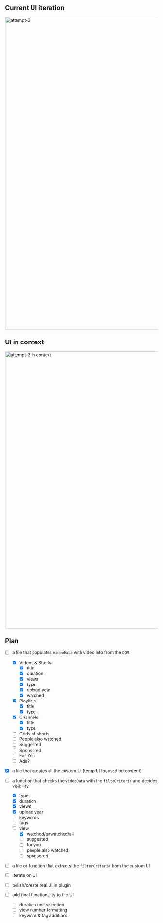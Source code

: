 ## Current UI iteration
<img width="3399" height="1029" alt="attempt-3" src="https://github.com/user-attachments/assets/a460d617-867b-4319-8e45-5c6a78f7590c" />

## UI in context
<img width="3319" height="912" alt="attempt-3 in context" src="https://github.com/user-attachments/assets/6a9e8250-99ee-4d3c-b64c-b905295dcdbb" />

## Plan
- [ ] a file that populates `videoData` with video info from the `DOM`
	- [x] Videos & Shorts
		- [x] title
		- [x] duration
		- [x] views
		- [x] type
		- [x] upload year
		- [x] watched
	- [x] Playlists
		- [x] title
		- [x] type
	- [x] Channels
		- [x] title
		- [x] type
	- [ ] Grids of shorts
	- [ ] People also watched
    - [ ] Suggested
    - [ ] Sponsored
    - [ ] For You
	- [ ] Ads?

- [x] a file that creates all the custom UI (temp UI focused on content)

- [ ] a function that checks the `videoData` with the `filteCriteria` and decides visibility
	- [x] type
	- [x] duration
	- [x] views
	- [x] upload year
	- [ ] keywords
	- [ ] tags
	- [ ] view
		- [x] watched/unwatched/all
		- [ ] suggested
		- [ ] for you
		- [ ] people also watched
		- [ ] sponsored

- [ ] a file or function that extracts the `filterCriteria` from the custom UI

- [ ] Iterate on UI
- [ ] polish/create real UI in plugin
- [ ] add final functionality to the UI
	- [ ] duration unit selection
	- [ ] view number formatting
	- [ ] keyword & tag additions
